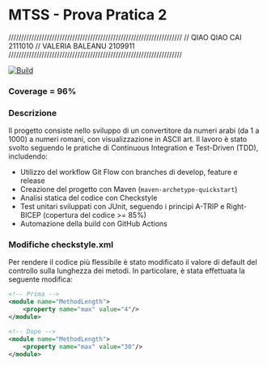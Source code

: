 ﻿# MTSS - Prova Pratica 2

////////////////////////////////////////////////////////////////////
// QIAO QIAO CAI 2111010
// VALERIA BALEANU 2109911
////////////////////////////////////////////////////////////////////

[![Build](https://github.com/jen1315/MTSS_prova2/actions/workflows/build.yml/badge.svg)](https://github.com/jen1315/MTSS_prova2/actions/workflows/build.yml)

### Coverage = 96%

### Descrizione
Il progetto consiste nello sviluppo di un convertitore da numeri arabi (da 1 a 1000) a numeri romani, con visualizzazione in ASCII art. Il lavoro è stato svolto seguendo le pratiche di Continuous Integration e Test-Driven (TDD), includendo:
- Utilizzo del workflow Git Flow con branches di develop, feature e release
- Creazione del progetto con Maven (```maven-archetype-quickstart```)
- Analisi statica del codice con Checkstyle
- Test unitari sviluppati con JUnit, seguendo i principi A-TRIP e Right-BICEP (copertura del codice >= 85%)
- Automazione della build con GitHub Actions

### Modifiche checkstyle.xml
Per rendere il codice più flessibile è stato modificato il valore di default del controllo sulla lunghezza dei metodi. In particolare, è stata effettuata la seguente modifica:
```xml
<!-- Prima -->
<module name="MethodLength">
    <property name="max" value="4"/>
</module>

<!-- Dopo -->
<module name="MethodLength">
    <property name="max" value="30"/>
</module>
```

